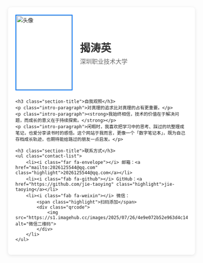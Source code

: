 <style>
    :root {
        --primary-color: #007bff;
        --secondary-color: #333;
        --text-color: #666;
        --light-bg: #f8f9fa;
        --border-color: #e9ecef;
        --hover-color: #0056b3;
    }

    .about-me {
        max-width: 800px;
        margin: 0 auto;
        padding: 20px;
        font-family: "Microsoft YaHei", sans-serif;
        background-color: white;
        border-radius: 8px;
        box-shadow: 0 2px 10px rgba(0,0,0,0.1);
    }

    .section-title {
        font-size: 24px;
        font-weight: bold;
        margin: 25px 0 15px;
        color: var(--secondary-color);
        border-bottom: 2px solid var(--light-bg);
        padding-bottom: 8px;
    }

    .info-header {
        display: flex;
        align-items: center;
        gap: 20px;
        margin-bottom: 20px;
    }

    .avatar {
        width: 150px;/* 调整为你想要的宽度 */
        height: 200px;/* 调整为你想要的高度 */
        overflow: hidden;
        border: 2px solid var(--primary-color);
    }

    .avatar img {
        width: 100%;
        height: 100%;
        object-fit: cover;
    }

    .basic-info {
        flex: 1;
    }

    .name {
        font-size: 28px;
        font-weight: bold;
        color: var(--secondary-color);
        margin-bottom: 5px;
    }

    .affiliation {
        font-size: 16px;
        color: var(--text-color);
    }

    .timestamps {
        display: flex;
        gap: 20px;
        color: var(--text-color);
        margin-bottom: 20px;
    }

    .timestamps i {
        margin-right: 5px;
        color: var(--primary-color);
    }

    .intro-paragraph {
        margin-bottom: 15px;
        line-height: 1.8;
        color: var(--text-color);
        text-align: justify;
    }

    .highlight {
        color: var(--primary-color);
        transition: color 0.3s;
    }

    .highlight:hover {
        color: var(--hover-color);
    }

    .contact-list {
        list-style: none;
        padding: 0;
    }

    .contact-list li {
        margin-bottom: 12px;
        display: flex;
        align-items: center;
    }

    .contact-list i {
        width: 25px;
        color: var(--primary-color);
        text-align: center;
        margin-right: 10px;
    }

    .contact-list a {
        color: var(--primary-color);
        text-decoration: none;
        transition: all 0.3s;
        display: inline-flex;
        align-items: center;
    }

    .contact-list a:hover {
        color: var(--hover-color);
        transform: translateX(3px);
    }

    .qrcode {
        margin-top: 10px;
        margin-left: 35px;
        border: 1px solid var(--border-color);
        padding: 5px;
        display: inline-block;
        border-radius: 4px;
        background-color: white;
    }

    .qrcode img {
        width: 120px;
        height: 120px;
        display: block;
    }

    .site-info {
        margin-top: 30px;
        padding-top: 15px;
        border-top: 1px solid var(--light-bg);
        color: var(--text-color);
        font-size: 14px;
        line-height: 1.6;
    }

    .source-code {
        margin-top: 10px;
    }

    .source-code a {
        color: var(--primary-color);
        text-decoration: none;
    }

    .source-code a:hover {
        text-decoration: underline;
    }
</style>

<div class="about-me">
    <div class="info-header">
        <div class="avatar">
            <img src="https://s1.imagehub.cc/images/2025/07/27/40badc9974f073ad607dbbb0d1ee50e6.jpeg" alt="头像">
        </div>
        <div class="basic-info">
            <div class="name">揭涛英</div>
            <div class="affiliation">深圳职业技术大学</div>
        </div>
    </div>
    

    <h3 class="section-title">自我观照</h3>
    <p class="intro-paragraph">对真理的追求比对真理的占有更重要。</p>
    <p class="intro-paragraph"><strong>我始终相信，技术的价值在于解决问题，而成长的意义在于持续探索。</strong></p>
    <p class="intro-paragraph">闲暇时，我喜欢把学习中的思考、踩过的坑整理成笔记，也爱分享读书时的感悟。这个网站于我而言，更像一个「数字笔记本」，既为自己存档成长轨迹，也期待能给路过的朋友一点启发。</p>

    <h3 class="section-title">联系方式</h3>
    <ul class="contact-list">
        <li><i class="far fa-envelope"></i> 邮箱：<a href="mailto:2026125544@qq.com" class="highlight">2026125544@qq.com</a></li>
        <li><i class="fab fa-github"></i> GitHub：<a href="https://github.com/jie-taoying" class="highlight">jie-taoying</a></li>
        <li><i class="fab fa-weixin"></i> 微信：
            <span class="highlight">扫码添加</span>
            <div class="qrcode">
                <img src="https://s1.imagehub.cc/images/2025/07/26/4e9e072b52e963d4c149f3c3edca3388.jpg" alt="微信二维码">
            </div>
        </li>
    </ul>

    
</div>
    